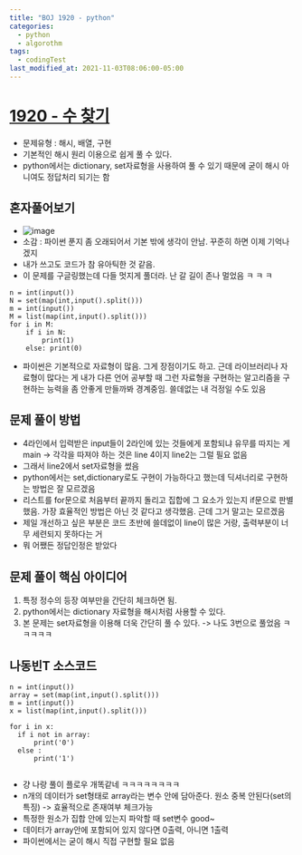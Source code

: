 ```yaml
---
title: "BOJ 1920 - python"
categories:
  - python
  - algorothm
tags:
  - codingTest
last_modified_at: 2021-11-03T08:06:00-05:00
---
```

# [1920 - 수 찾기](https://www.acmicpc.net/problem/1920)
- 문제유형 : 해시, 배열, 구현
- 기본적인 해시 원리 이용으로 쉽게 풀 수 있다.
- python에서는 dictionary, set자료형을 사용하여 풀 수 있기 때문에 굳이 해시 아니여도 정답처리 되기는 함


## 혼자풀어보기
- ![image](https://user-images.githubusercontent.com/69496570/139928624-aec82391-914e-4a4f-adf2-d0bd45ef8206.png)
- 소감 : 파이썬 푼지 좀 오래되어서 기본 밖에 생각이 안남. 꾸준히 하면 이제 기억나겠지
- 내가 쓰고도 코드가 참 유아틱한 것 같음. 
- 이 문제를 구글링했는데 다들 멋지게 풀더라. 난 갈 길이 존나 멀었음 ㅋ ㅋ ㅋ 
```
n = int(input())
N = set(map(int,input().split()))
m = int(input())
M = list(map(int,input().split()))
for i in M:
    if i in N:
        print(1)
    else: print(0)
```
- 파이썬은 기본적으로 자료형이 많음. 그게 장점이기도 하고. 근데 라이브러리나 자료형이 많다는 게 내가 다른 언어 공부할 때 그런 자료형을 구현하는 알고리즘을 구현하는 능력을 좀 안좋게 만들까봐 경계중임. 쓸데없는 내 걱정일 수도 있음


## 문제 풀이 방법
- 4라인에서 입력받은 input들이 2라인에 있는 것들에게 포함되냐 유무를 따지는 게 main -> 각각을 따져야 하는 것은 line 4이지 line2는 그럴 필요 없음
- 그래서 line2에서 set자료형을 썼음
- python에서는 set,dictionary로도 구현이 가능하다고 했는데 딕셔너리로 구현하는 방법은 잘 모르겠음
- 리스트를 for문으로 처음부터 끝까지 돌리고 집합에 그 요소가 있는지 if문으로 판별했음. 가장 효율적인 방법은 아닌 것 같다고 생각했음. 근데 그거 말고는 모르겠음
- 제일 개선하고 싶은 부분은 코드 초반에 쓸데없이 line이 많은 거랑, 출력부분이 너무 세련되지 못하다는 거
- 뭐 어쨌든 정답인정은 받았다

## 문제 풀이 핵심 아이디어
1. 특정 정수의 등장 여부만을 간단히 체크하면 됨.
2. python에서는 dictionary 자료형을 해시처럼 사용할 수 있다.
3. 본 문제는 set자료형을 이용해 더욱 간단히 풀 수 있다. -> 나도 3번으로 풀었음 ㅋㅋㅋㅋㅋ

## 나동빈T 소스코드
```
n = int(input())
array = set(map(int,input().split()))
m = int(input())
x = list(map(int,input().split()))

for i in x:
  if i not in array:
      print('0')
  else :
      print('1')
  
```
- 걍 나랑 풀이 플로우 개똑같네 ㅋㅋㅋㅋㅋㅋㅋㅋ
- n개의 데이터가 set형태로 array라는 변수 안에 담아준다. 원소 중복 안된다(set의 특징) -> 효율적으로 존재여부 체크가능
- 특정한 원소가 집합 안에 있는지 파악할 때 set변수 good~
- 데이터가 array안에 포함되어 있지 않다면 0출력, 아니면 1출력
- 파이썬에서는 굳이 해시 직접 구현할 필요 없음

```ㄴ
```
